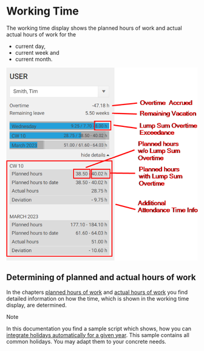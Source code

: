 # Working Time	

The working time display shows the planned hours of work and actual actual hours of work for the

- current day,
- current week and
- current month.

![Working time](images/wc-attendance-time-info.png "Working time")

## Determining of planned and actual hours of work
In the chapters [planned hours of work](~/doc/employee-time-tracking/working-time.md#planned-hours-of-work) and [actual hours of work](~/doc/employee-time-tracking/working-time.md#actual-hours-of-work) you find detailed information on how the time, which is shown in the working time display, are determined.

> [!NOTE]
In this documentation you find a sample script which shows, how you can [integrate holidays automatically for a given year](~/doc/scripting/add-holidays.md). This sample contains all common holidays. You may adapt them to your concrete needs.

<!-- ## Private Time Sheet Entries

> [!WARNING]
Please consider that all versions after time cockpit 1.7 do not support hiding time sheets entries via the [TCQL expression](~/doc/tcql/expression-language.md) configured in the options dialogue anymore. This function has been replaced by the significantly more powerful solution of working time weight (see chapter [actual hours of work](~/doc/employee-time-tracking/working-time.md#actual-hours-of-work)). If you use the old function of private time sheet entries, a warning will appear if you start time cockpit for first time which will indicate to use working time weight in the future.

In time cockpit cockpit you have the possibility to enter private time sheet entries, which won’t be included in the actual hours of work (e.g. times for advanced training, travelling time without consideration to actual hours of work, etc.). If you want to use private time sheet entries, create a working time weight with 0 % (see chapter [actual hours of work](~/doc/employee-time-tracking/working-time.md#actual-hours-of-work)).

If you want to include e.g. times you spend at the University for further education but don’t want them considered in the actual hours of work, assign the working time weight with 0 % to the time sheet entries.

![Private time](images/private-time.png "Private time") -->